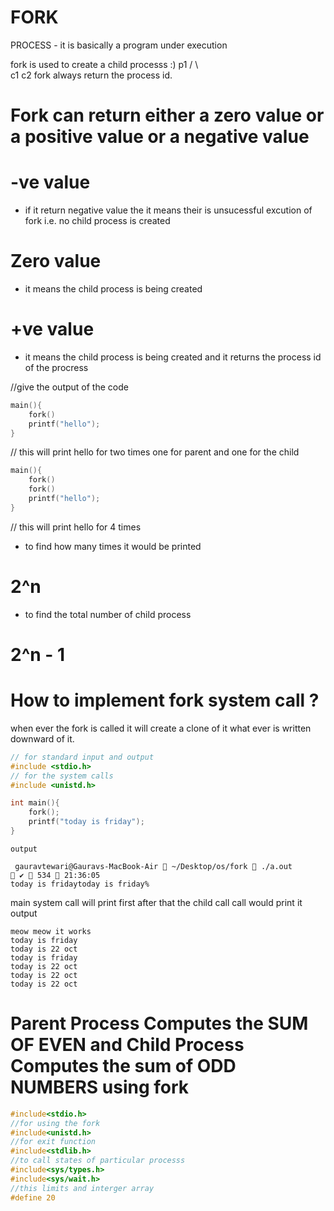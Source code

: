 # FORK
PROCESS - it is basically a program under execution

fork is used to create a child processs :)
    p1
   /   \  
  c1   c2
  fork always return the process id.
 
 # Fork can return either a zero value or a positive value  or a negative value 
 # -ve value 
 - if it return negative value the it means their is unsucessful excution of fork i.e. no child process is created 
 # Zero value
 - it means the child process is being created
 # +ve value
 - it means the child process is being created and it returns the process id of the procress

//give the output of the code

```c
main(){
    fork()
    printf("hello");
}
```

// this will print hello for two times one for parent and one for the child



```c
main(){
    fork()
    fork()
    printf("hello");
}
```
// this will print hello for 4 times

- to find how many times it would be printed
 # 2^n  
- to find the total number of child process
 # 2^n - 1

 # How to implement fork system call ?

 when ever the fork is called it will create a clone of it what ever is written downward of it.

 ```c
 // for standard input and output
 #include <stdio.h>
 // for the system calls
 #include <unistd.h>

 int main(){
     fork();
     printf("today is friday");
 }

 ```
 ```
 output

  gauravtewari@Gauravs-MacBook-Air  ~/Desktop/os/fork  ./a.out                                                                                                                         ✔  534  21:36:05
today is fridaytoday is friday%                                                                                                                                                                              
 ```

 main system call will print first after that the child call call would print it
 output
 ```
meow meow it works 
today is friday 
today is 22 oct 
today is friday 
today is 22 oct 
today is 22 oct 
today is 22 oct 
 ```


# Parent Process Computes the SUM OF EVEN and Child Process Computes the sum of ODD NUMBERS using fork

```c
#include<stdio.h>
//for using the fork 
#include<unistd.h>
//for exit function
#include<stdlib.h>
//to call states of particular processs
#include<sys/types.h>
#include<sys/wait.h>
//this limits and interger array
#define 20
 
```